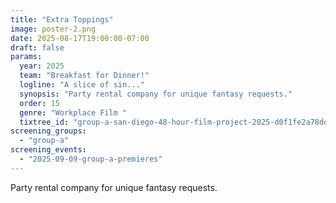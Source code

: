 ```yaml
---
title: "Extra Toppings"
image: poster-2.png
date: 2025-08-17T19:00:00-07:00
draft: false
params:
  year: 2025
  team: "Breakfast for Dinner!"
  logline: "A slice of sin..."
  synopsis: "Party rental company for unique fantasy requests."
  order: 15
  genre: "Workplace Film "
  tixtree_id: "group-a-san-diego-48-hour-film-project-2025-d0f1fe2a78dd"
screening_groups:
  - "group-a"
screening_events:
  - "2025-09-09-group-a-premieres"
---
```


Party rental company for unique fantasy requests.
